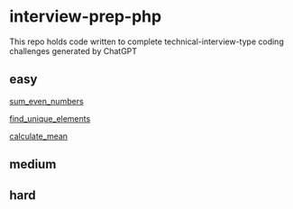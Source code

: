 # interview-prep-php

This repo holds code written to complete technical-interview-type coding challenges generated by ChatGPT

## easy
[sum_even_numbers](https://github.com/jpow18/python-interview-prep/blob/main/python/sum_even_numbers.py)

[find_unique_elements](https://github.com/jpow18/python-interview-prep/blob/main/python/find_unique_elements.py)

[calculate_mean](https://github.com/jpow18/python-interview-prep/blob/main/python/calculate_mean.py)

## medium


## hard
